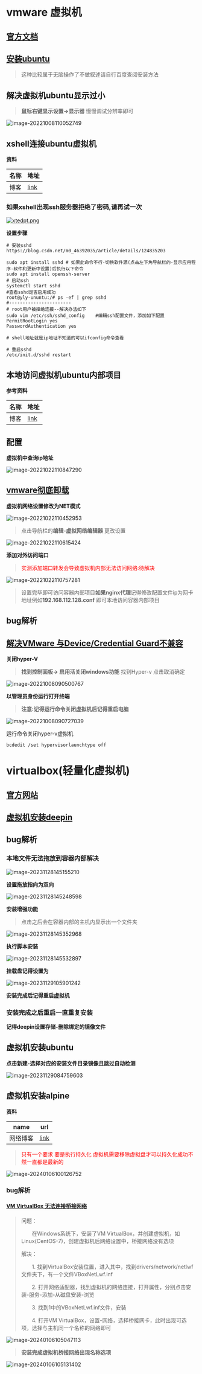 



# vmware 虚拟机

## [官方文档](https://docs.vmware.com/cn/)

## [安装ubuntu](https://blog.csdn.net/Passerby_Wang/article/details/123745479)

> 这种比较属于无脑操作了不做叙述请自行百度查阅安装方法

## 解决虚拟机ubuntu显示过小

> **鼠标右键显示设置->显示器** 慢慢调试分辨率即可

![image-20221008110052749](https://yaoliuyang-blog-images.oss-cn-beijing.aliyuncs.com/blogImages/image-20221008110052749.png)

## xshell连接ubuntu虚拟机

**资料**

| 名称 | 地址                                                         |
| ---- | ------------------------------------------------------------ |
| 博客 | [link](https://blog.csdn.net/weixin_45329799/article/details/120276880) |

### **如果xshell出现ssh服务器拒绝了密码,请再试一次**

[![xtedpt.png](https://s1.ax1x.com/2022/10/10/xtedpt.png)](https://imgse.com/i/xtedpt)

**设置步骤**

```shell
# 安装sshd        https://blog.csdn.net/m0_46392035/article/details/124835203

sudo apt install sshd # 如果此命令不行-切换软件源(点击左下角导航栏的-显示应用程序-软件和更新中设置)后执行以下命令
sudo apt install openssh-server
# 启动ssh
systemctl start sshd
#查看sshd是否启用成功
root@yly-ununtu:/# ps -ef | grep sshd
#-----------------------
# root用户被拒绝连接--解决办法如下
sudo vim /etc/ssh/sshd_config    #编辑ssh配置文件，添加如下配置
PermitRootLogin yes
PasswordAuthentication yes

# shell地址就是ip地址不知道的可以ifconfig命令查看

# 重启sshd
/etc/init.d/sshd restart
```

##  本地访问虚拟机ubuntu内部项目

**参考资料**

| 名称 | 地址                                                         |
| ---- | ------------------------------------------------------------ |
| 博客 | [link](https://blog.csdn.net/qq_43688965/article/details/121529839) |

## 配置

**虚拟机中查询ip地址**

![image-20221022110847290](https://yaoliuyang-blog-images.oss-cn-beijing.aliyuncs.com/blogImages/image-20221022110847290.png)

## [vmware彻底卸载](https://blog.csdn.net/2201_75641637/article/details/129701071)

**虚拟机网络设置修改为NET模式**

![image-20221022110452953](https://yaoliuyang-blog-images.oss-cn-beijing.aliyuncs.com/blogImages/image-20221022110452953.png)

> 点击导航栏的**编辑-虚拟网络编辑器**  更改设置

![image-20221022110615424](https://yaoliuyang-blog-images.oss-cn-beijing.aliyuncs.com/blogImages/image-20221022110615424.png)

**添加对外访问端口**

> <font color="red">实测添加端口转发会导致虚拟机内部无法访问网络:待解决</font>

![image-20221022110757281](https://yaoliuyang-blog-images.oss-cn-beijing.aliyuncs.com/blogImages/image-20221022110757281.png)

> 设置完毕即可访问容器内部项目**如果nginx代理**记得修改配置文件ip为网卡地址例如**192.168.112.128.conf**  即可本地访问容器内部项目

## bug解析

## [解决VMware 与Device/Credential Guard不兼容](https://jingyan.baidu.com/article/cdddd41c7c545312cb00e183.html)

**关闭hyper-V**

> **找到控制面板-> 启用活关闭windows功能**  找到Hyper-v 点击取消确定

![image-20221008090500767](https://yaoliuyang-blog-images.oss-cn-beijing.aliyuncs.com/blogImages/image-20221008090500767.png)

**以管理员身份运行打开终端**

> **注意:记得运行命令关闭虚拟机后记得重启电脑**

![image-20221008090727039](https://yaoliuyang-blog-images.oss-cn-beijing.aliyuncs.com/blogImages/image-20221008090727039.png)

运行命令关闭hyper-v虚拟机

```shell
bcdedit /set hypervisorlaunchtype off
```

# virtualbox(轻量化虚拟机)

## [官方网站](https://www.virtualbox.org/)



## [虚拟机安装deepin](https://blog.csdn.net/Crush_Y_L/article/details/129953891)

## bug解析

###   本地文件无法拖放到容器内部解决

![image-20231128145155210](https://yaoliuyang-blog-images.oss-cn-beijing.aliyuncs.com/blogImages/image-20231128145155210.png)

**设置拖放指向为双向**

![image-20231128145248598](https://yaoliuyang-blog-images.oss-cn-beijing.aliyuncs.com/blogImages/image-20231128145248598.png)

**安装增强功能**

> 点击之后会在容器内部的主机内显示出一个文件夹

![image-20231128145352968](https://yaoliuyang-blog-images.oss-cn-beijing.aliyuncs.com/blogImages/image-20231128145352968.png)

**执行脚本安装**

![image-20231128145532897](https://yaoliuyang-blog-images.oss-cn-beijing.aliyuncs.com/blogImages/image-20231128145532897.png)

**挂载盘记得设置为**

![image-20231129105901242](https://yaoliuyang-blog-images.oss-cn-beijing.aliyuncs.com/blogImages/image-20231129105901242.png)

**安装完成后记得重启虚拟机**

### 安装完成之后重启一直重复安装

**记得deepin设置存储-删除绑定的镜像文件**

## 虚拟机安装ubuntu

**点击新建-选择对应的安装文件目录镜像且跳过自动检测**

![image-20231129084759603](https://yaoliuyang-blog-images.oss-cn-beijing.aliyuncs.com/blogImages/image-20231129084759603.png)

##  虚拟机安装alpine

**资料**

| name     | url                                                          |
| -------- | ------------------------------------------------------------ |
| 网络博客 | [link](https://blog.csdn.net/WHQ78164/article/details/113850672) |

> <font color='red'>只有一个要求 要是执行持久化 虚拟机需要移除虚拟盘才可以持久化成功不然一直都是最新的</font>

![image-20240106100126752](https://yaoliuyang-blog-images.oss-cn-beijing.aliyuncs.com/blogImages/image-20240106100126752.png)

###  bug解析

#### [VM VirtualBox 无法连接桥接网络](https://www.cnblogs.com/lcy-qzzl/p/12620973.html)

> 问题：
>
> 　　在Windows系统下，安装了VM VirtualBox，并创建虚拟机，如Linux(CentOS-7)，创建虚拟机后网络设置中，桥接网络没有选项
>
> 解决：
>
> 　　1. 找到VirtualBox安装位置，进入其中，找到drivers/network/netlwf文件夹下，有一个文件VBoxNetLwf.inf
>
> 　　2. 打开网络适配器，找到虚拟机的网络连接，打开属性，分别点击安装-服务-添加-从磁盘安装-浏览
>
> 　　3. 找到1中的VBoxNetLwf.inf文件，安装
>
> 　　4. 打开VM VirtualBox，设置-网络，选择桥接网卡，此时出现可选项，选择与主机同一个名称的网络即可

![image-20240106105047113](https://yaoliuyang-blog-images.oss-cn-beijing.aliyuncs.com/blogImages/image-20240106105047113.png)

> **安装完成虚拟机桥接网络出现名称选项**

![image-20240106105131402](https://yaoliuyang-blog-images.oss-cn-beijing.aliyuncs.com/blogImages/image-20240106105131402.png)